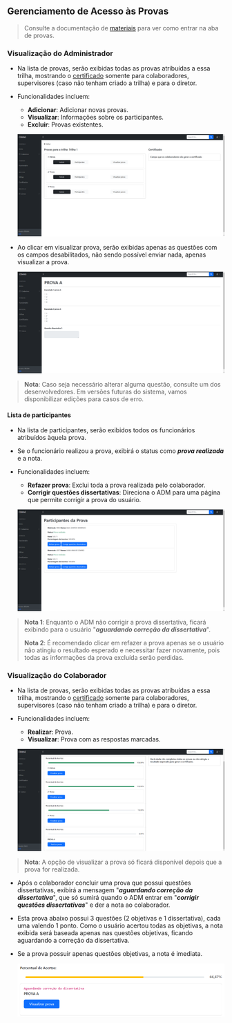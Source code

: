 ## Gerenciamento de Acesso às Provas

> Consulte a documentação de [materiais](/documentacao/markdownGestores/materiais.md) para ver como entrar na aba de provas.

### Visualização do Administrador

- Na lista de provas, serão exibidas todas as provas atribuídas a essa trilha, mostrando o [certificado](/documentacao/markdownGestores/certificado.md) somente para colaboradores, supervisores (caso não tenham criado a trilha) e para o diretor.

- Funcionalidades incluem:
  - **Adicionar**: Adicionar novas provas.
  - **Visualizar**: Informações sobre os participantes.
  - **Excluir**: Provas existentes.

  ![Lista de Provas](/documentacao/imgs_documentacao/listaPROVAS.png)

- Ao clicar em visualizar prova, serão exibidas apenas as questões com os campos desabilitados, não sendo possível enviar nada, apenas visualizar a prova.

  ![Visualizar Prova](/documentacao/imgs_documentacao/visualizarPROVA.png)

> **Nota**: Caso seja necessário alterar alguma questão, consulte um dos desenvolvedores. Em versões futuras do sistema, vamos disponibilizar edições para casos de erro.

#### Lista de participantes
- Na lista de participantes, serão exibidos todos os funcionários atribuídos àquela prova.
- Se o funcionário realizou a prova, exibirá o status como ***prova realizada*** e a nota.

- Funcionalidades incluem:
  - **Refazer prova**: Exclui toda a prova realizada pelo colaborador.
  - **Corrigir questões dissertativas**: Direciona o ADM para uma página que permite corrigir a prova do usuário.

  ![Participantes da Prova](/documentacao/imgs_documentacao/participantePROVA.png)

> **Nota 1**: Enquanto o ADM não corrigir a prova dissertativa, ficará exibindo para o usuário "***aguardando correção da dissertativa***".
>
> **Nota 2**: É recomendado clicar em refazer a prova apenas se o usuário não atingiu o resultado esperado e necessitar fazer novamente, pois todas as informações da prova excluída serão perdidas.

### Visualização do Colaborador

- Na lista de provas, serão exibidas todas as provas atribuídas a essa trilha, mostrando o [certificado](/documentacao/markdownGestores/certificado.md) somente para colaboradores, supervisores (caso não tenham criado a trilha) e para o diretor.

- Funcionalidades incluem:
  - **Realizar**: Prova.
  - **Visualizar**: Prova com as respostas marcadas.

  ![Lista de Provas do Colaborador](/documentacao/imgs_documentacao/listcolPROVA.png)

> **Nota**: A opção de visualizar a prova só ficará disponível depois que a prova for realizada.

- Após o colaborador concluir uma prova que possui questões dissertativas, exibirá a mensagem "***aguardando correção da dissertativa***", que só sumirá quando o ADM entrar em "***corrigir questões dissertativas***" e der a nota ao colaborador.
- Esta prova abaixo possui 3 questões (2 objetivas e 1 dissertativa), cada uma valendo 1 ponto. Como o usuário acertou todas as objetivas, a nota exibida será baseada apenas nas questões objetivas, ficando aguardando a correção da dissertativa.
- Se a prova possuir apenas questões objetivas, a nota é imediata.

  ![Exemplo de Prova](/documentacao/imgs_documentacao/exemploPROVA.png)
